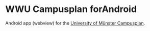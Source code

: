 WWU Campusplan forAndroid
=========================

Android app (webview) for the [University of Münster Campusplan](https://github.com/ifgi-webteam/Campusplan).